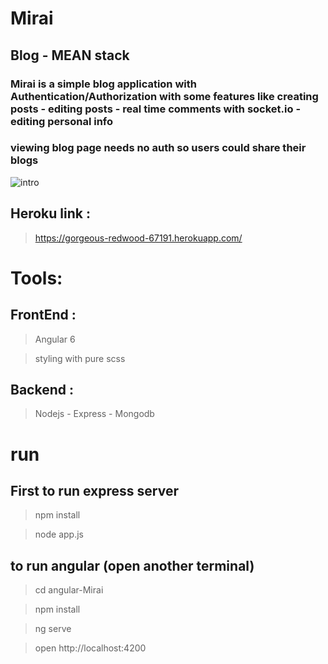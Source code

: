 # Mirai
## Blog - MEAN stack

### Mirai is a simple blog application with Authentication/Authorization with some features like creating posts - editing posts - real time comments with socket.io - editing personal info
### viewing blog page needs no auth so users could share their blogs

![intro](angular-Mirai/src/assets/demo.gif) 


## Heroku link :
> https://gorgeous-redwood-67191.herokuapp.com/

# Tools:
## FrontEnd :
> Angular 6

> styling with pure scss

## Backend :
> Nodejs - Express - Mongodb

# run
## First to run express server
> npm install

> node app.js

## to run angular (open another terminal)
> cd angular-Mirai

> npm install

> ng serve

> open http://localhost:4200
